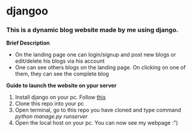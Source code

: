 # djangoo

### This is a dynamic blog website made by me using django.

**Brief Description**
- On the landing page one can login/signup and post new blogs or edit/delete his blogs via his account
- One can see others blogs on the landing page. On clicking on one of them, they can see the complete blog

**Guide to launch the website on ypur server**
1. Install django on your pc. Follow [this](https://docs.djangoproject.com/en/1.10/topics/install/)
2. Clone this repo into your pc
3. Open terminal, go to this repo you have cloned and type command *python manage.py runserver*
4. Open the local host on your pc. You can now see my webpage :")

